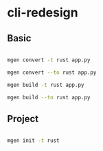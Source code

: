 # cli-redesign

## Basic

```sh

mgen convert -t rust app.py

mgen convert --to rust app.py

mgen build -t rust app.py

mgen build --to rust app.py
```

## Project

```sh

mgen init -t rust 
```
